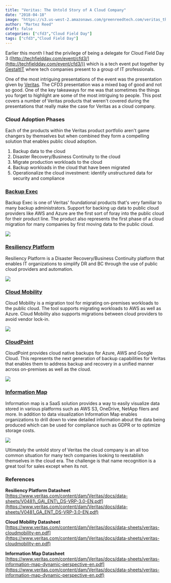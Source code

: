 ```yaml
---
title: "Veritas: The Untold Story of A Cloud Company"
date: "2018-04-18"
image: "https://s3.us-west-2.amazonaws.com/greenreedtech.com/veritas_the_untold_story_of_a_cloud_company/information_map.jpg"
author: "Martez Reed"
draft: false
categories: ["cfd3","Cloud Field Day"]
tags: ["cfd3","Cloud Field Day"]
---
```


Earlier this month I had the privilege of being a delegate for Cloud Field Day 3 ([http://techfieldday.com/event/cfd3/](http://techfieldday.com/event/cfd3/)) which is a tech event put together by [GestaltIT](http://gestaltit.com/) where tech companies present to a group of IT professionals.

One of the most intriguing presentations of the event was the presentation given by [Veritas](https://www.veritas.com/). The CFD3 presentation was a mixed bag of good and not so good. One of the key takeaways for me was that sometimes the things you forget to highlight are some of the most intriguing to people. This post covers a number of Veritas products that weren't covered during the presentations that really make the case for Veritas as a cloud company.

### Cloud Adoption Phases

Each of the products within the Veritas product portfolio aren't game changers by themselves but when combined they form a compelling solution that enables public cloud adoption.

1. Backup data to the cloud
2. Disaster Recovery/Business Continuity to the cloud
3. Migrate production workloads to the cloud
4. Backup workloads in the cloud that have been migrated
5. Operationalize the cloud investment: identify unstructured data for security and compliance

### [Backup Exec](https://www.veritas.com/product/backup-and-recovery/backup-exec)

Backup Exec is one of Veritas' foundational products that's very familiar to many backup administrators. Support for backing up data to public cloud providers like AWS and Azure are the first sort of foray into the public cloud for their product line. The product also represents the first phase of a cloud migration for many companies by first moving data to the public cloud.

![](https://s3.us-west-2.amazonaws.com/greenreedtech.com/veritas_the_untold_story_of_a_cloud_company/backup_exec_aws.png)

### [Resiliency Platform](https://www.veritas.com/product/business-continuity/resiliency-platform)

Resiliency Platform is a Disaster Recovery/Business Continuity platform that enables IT organizations to simplify DR and BC through the use of public cloud providers and automation.

![](https://s3.us-west-2.amazonaws.com/greenreedtech.com/veritas_the_untold_story_of_a_cloud_company/resiliency_platform.png)

### [Cloud Mobility](https://www.veritas.com/product/business-continuity/cloudmobility)

Cloud Mobility is a migration tool for migrating on-premises workloads to the public cloud. The tool supports migrating workloads to AWS as well as Azure. Cloud Mobility also supports migrations between cloud providers to avoid vendor lock-in.

![](https://s3.us-west-2.amazonaws.com/greenreedtech.com/veritas_the_untold_story_of_a_cloud_company/cloud_mobility.png)

### [CloudPoint](https://www.veritas.com/product/backup-and-recovery/cloudpoint)

CloudPoint provides cloud native backups for Azure, AWS and Google Cloud. This represents the next generation of backup capabilities for Veritas that enables them to address backup and recovery in a unified manner across on-premises as well as the cloud.

![](https://s3.us-west-2.amazonaws.com/greenreedtech.com/veritas_the_untold_story_of_a_cloud_company/cloud_point.png)

### [Information Map](https://www.veritas.com/product/information-governance/information-map)

Information map is a SaaS solution provides a way to easily visualize data stored in various platforms such as AWS S3, OneDrive, NetApp filers and more. In addition to data visualization Information Map enables organizations to drill down to view detailed information about the data being produced which can be used for compliance such as GDPR or to optimize storage costs.

![](https://s3.us-west-2.amazonaws.com/greenreedtech.com/veritas_the_untold_story_of_a_cloud_company/information_map.jpg)

Ultimately the untold story of Veritas the cloud company is an all too common situation for many tech companies looking to reestablish themselves in the cloud era. The challenge is that name recognition is a great tool for sales except when its not.

### References

**Resiliency Platform Datasheet** [https://www.veritas.com/content/dam/Veritas/docs/data-sheets/V0481\_GA\_ENT\_DS-VRP-3.0-EN.pdf](https://www.veritas.com/content/dam/Veritas/docs/data-sheets/V0481_GA_ENT_DS-VRP-3.0-EN.pdf)

**Cloud Mobility Datasheet** [https://www.veritas.com/content/dam/Veritas/docs/data-sheets/veritas-cloudmobility-en.pdf](https://www.veritas.com/content/dam/Veritas/docs/data-sheets/veritas-cloudmobility-en.pdf)

**Information Map Datasheet** [https://www.veritas.com/content/dam/Veritas/docs/data-sheets/veritas-information-map-dynamic-perspective-en.pdf](https://www.veritas.com/content/dam/Veritas/docs/data-sheets/veritas-information-map-dynamic-perspective-en.pdf)
